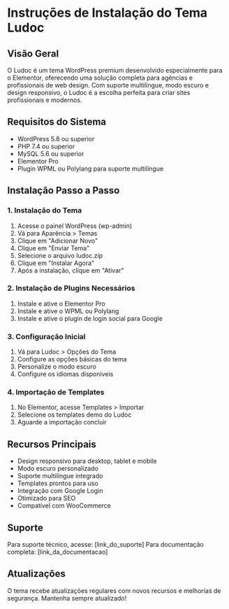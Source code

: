 # Instruções de Instalação do Tema Ludoc

## Visão Geral
O Ludoc é um tema WordPress premium desenvolvido especialmente para o Elementor, oferecendo uma solução completa para agências e profissionais de web design. Com suporte multilíngue, modo escuro e design responsivo, o Ludoc é a escolha perfeita para criar sites profissionais e modernos.

## Requisitos do Sistema
- WordPress 5.8 ou superior
- PHP 7.4 ou superior
- MySQL 5.6 ou superior
- Elementor Pro
- Plugin WPML ou Polylang para suporte multilíngue

## Instalação Passo a Passo

### 1. Instalação do Tema
1. Acesse o painel WordPress (wp-admin)
2. Vá para Aparência > Temas
3. Clique em "Adicionar Novo"
4. Clique em "Enviar Tema"
5. Selecione o arquivo ludoc.zip
6. Clique em "Instalar Agora"
7. Após a instalação, clique em "Ativar"

### 2. Instalação de Plugins Necessários
1. Instale e ative o Elementor Pro
2. Instale e ative o WPML ou Polylang
3. Instale e ative o plugin de login social para Google

### 3. Configuração Inicial
1. Vá para Ludoc > Opções do Tema
2. Configure as opções básicas do tema
3. Personalize o modo escuro
4. Configure os idiomas disponíveis

### 4. Importação de Templates
1. No Elementor, acesse Templates > Importar
2. Selecione os templates demo do Ludoc
3. Aguarde a importação concluir

## Recursos Principais
- Design responsivo para desktop, tablet e mobile
- Modo escuro personalizado
- Suporte multilíngue integrado
- Templates prontos para uso
- Integração com Google Login
- Otimizado para SEO
- Compatível com WooCommerce

## Suporte
Para suporte técnico, acesse: [link_do_suporte]
Para documentação completa: [link_da_documentacao]

## Atualizações
O tema recebe atualizações regulares com novos recursos e melhorias de segurança. Mantenha sempre atualizado!